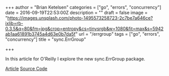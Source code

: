 +++
author = "Brian Ketelsen"
categories = ["go", "errors", "concurrency"]
date = 2016-09-19T22:53:00Z
description = ""
draft = false
image = "https://images.unsplash.com/photo-1495573258723-2c7be7a646ce?ixlib=rb-0.3.5&q=80&fm=jpg&crop=entropy&cs=tinysrgb&w=1080&fit=max&s=5942ab1aa61891b3745a4d63e0b7da5f"
url = "/errgroup"
tags = ["go", "errors", "concurrency"]
title = "sync.ErrGroup"

+++

In this article for O'Reilly I explore the new sync.ErrGroup package.

<!--more-->


[Article](https://www.oreilly.com/learning/run-strikingly-fast-parallel-file-searches-in-go-with-sync-errgroup)
[Source Code](https://github.com/bketelsen/gogrep)

